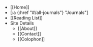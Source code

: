 ---
---

- [[Home]]
- [:a {:href "#/all-journals"} "Journals"]
- [[Reading List]]
- Site Details
	- [[About]]
	- [[Contact]]
	- [[Colophon]]